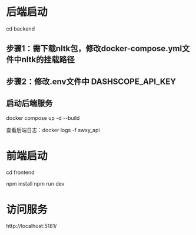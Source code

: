 # 后端启动

cd backend

## 步骤1：需下载nltk包，修改docker-compose.yml文件中nltk的挂载路径

## 步骤2：修改.env文件中 DASHSCOPE_API_KEY

## 启动后端服务
docker compose up -d --build

查看后端日志：docker logs -f swxy_api


# 前端启动

cd frontend

npm install
npm run dev

# 访问服务
http://localhost:5181/





